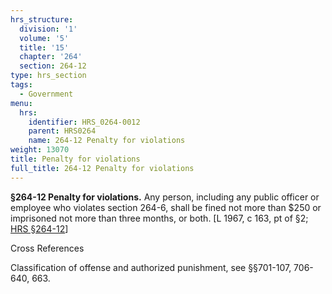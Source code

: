 ```yaml
---
hrs_structure:
  division: '1'
  volume: '5'
  title: '15'
  chapter: '264'
  section: 264-12
type: hrs_section
tags:
  - Government
menu:
  hrs:
    identifier: HRS_0264-0012
    parent: HRS0264
    name: 264-12 Penalty for violations
weight: 13070
title: Penalty for violations
full_title: 264-12 Penalty for violations
---
```

**§264-12 Penalty for violations.** Any person, including any public officer or employee who violates section 264-6, shall be fined not more than $250 or imprisoned not more than three months, or both. [L 1967, c 163, pt of §2; [HRS §264-12](/title-15/chapter-264/section-264-12/)]

Cross References

Classification of offense and authorized punishment, see §§701-107, 706-640, 663.